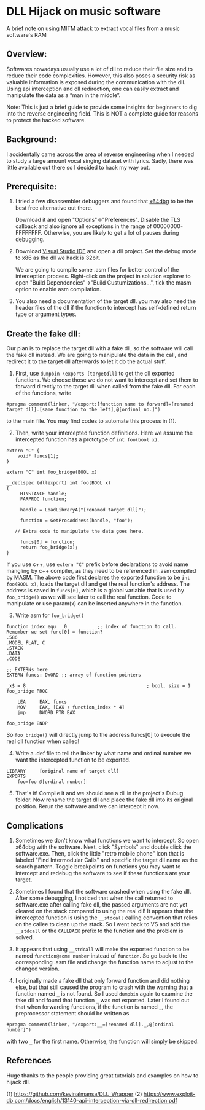 # DLL Hijack on music software
A brief note on using MITM attack to extract vocal files from a music software's RAM


## Overview: 
Softwares nowadays usually use a lot of dll to reduce their file size and to reduce their code complexities. However, this also poses a security risk as valuable information is exposed during the communication with the dll. Using api interception and dll redirection, one can easily extract and manipulate the data as a “man in the middle”.

Note: This is just a brief guide to provide some insights for beginners to dig into the reverse engineering field. This is NOT a complete guide for reasons to protect the hacked software.

## Background:
I accidentally came across the area of reverse engineering when I needed to study a large amount vocal singing dataset with lyrics. Sadly, there was little available out there so I decided to hack my way out.

## Prerequisite:
1. I tried a few disassembler debuggers and found that [x64dbg](https://x64dbg.com/#start) to be the best free alternative out there.

   Download it and open "Options"->"Preferences". Disable the TLS callback and also ignore all exceptions in the range of 00000000-      FFFFFFFF. Otherwise, you are likely to get a lot of pauses during debugging.

2. Download [Visual Studio IDE](https://visualstudio.microsoft.com) and open a dll project. Set the debug mode to x86 as the dll we hack is 32bit.

   We are going to compile some .asm files for better control of the interception process. Right-click on the project in solution explorer to open "Build Dependencies"->"Build Custumizations...", tick the masm option to enable asm compilation.

3. You also need a documentation of the target dll. you may also need the header files of the dll if the function to intercept has self-defined return type or argument types.

## Create the fake dll:
Our plan is to replace the target dll with a fake dll, so the software will call the fake dll instead. We are going to manipulate the data in the call, and redirect it to the target dll afterwards to let it do the actual stuff.

1. First, use `dumpbin \exports [targetdll]` to get the dll exported functions. We choose those we do not want to intercept and set them to forward directly to the target dll when called from the fake dll. For each of the functions,  write 
```
#pragma comment(linker, "/export:[function name to forward]=[renamed target dll].[same function to the left],@[ordinal no.]")
```
   to the main file. You may find codes to automate this process in (1).

2. Then, write your intercepted function definitions. Here we assume the intercepted function has a prototype of `int foo(bool x)`.
```
extern "C" {
	void* funcs[1];
}

extern "C" int foo_bridge(BOOL x)

__declspec (dllexport) int foo(BOOL x)
{
	 HINSTANCE handle;
	 FARPROC function;

	 handle = LoadLibraryA("[renamed target dll]");

	 function = GetProcAddress(handle, "foo");
	 
   // Extra code to manipulate the data goes here.
   
	 funcs[0] = function;
	 return foo_bridge(x);
}
```
   If you use c++, use `extern "C"` prefix before declarations to avoid name mangling by c++ compiler, as they need to be referenced in .asm compiled by MASM. The above code first declares the exported function to be `int foo(BOOL x)`, loads the target dll and get the real function's address. The address is saved in `funcs[0]`, which is a global variable that is used by `foo_bridge()` as we will see later to call the real function. Code to manipulate or use param(x) can be inserted anywhere in the function.

3. Write asm for `foo_bridge()`
```
function_index equ	 0			 ;; index of function to call. Remember we set func[0] = function?
.586
.MODEL FLAT, C
.STACK
.DATA
.CODE

;; EXTERNs here
EXTERN funcs: DWORD	;; array of function pointers

_x$ = 8                                            ; bool, size = 1
foo_bridge PROC

	LEA		EAX, funcs
	MOV		EAX, [EAX + function_index * 4]
	jmp		DWORD PTR EAX

foo_bridge ENDP

```
   So `foo_bridge()` will directly jump to the address funcs[0] to execute the real dll function when called!

4. Write a .def file to tell the linker by what name and ordinal number we want the intercepted function to be exported.
```
LIBRARY		[original name of target dll]
EXPORTS
	foo=foo @[ordinal number]
```

5. That's it! Compile it and we should see a dll in the project's Dubug folder. Now rename the target dll and place the fake dll into its original position. Rerun the software and we can intercept it now.

## Complications
1. Sometimes we don't know what functions we want to intercept. So open x64dbg with the software. Next, click "Symbols" and double click the software.exe. Then, click the little "retro mobile phone" icon that is labeled "Find Intermodular Calls" and specific the target dll name as the search pattern. Toggle breakpoints on functions you may want to intercept and redebug the software to see if these functions are your target.

2. Sometimes I found that the software crashed when using the fake dll. After some debugging, I noticed that when the call returned to software.exe after calling fake dll, the passed arguments are not yet cleared on the stack compared to using the real dll! It appears that the intercepted function is using the `__stdcall` calling convention that relies on the callee to clean up the stack. So I went back to VS and add the `__stdcall` or the `CALLBACK` prefix to the function and the problem is solved.

3. It appears that using `__stdcall` will make the exported function to be named `function@some number` instead of `function`. So go back to the corresponding .asm file and change the function name to adjust to the changed version.

4. I originally made a fake dll that only forward function and did nothing else, but that still caused the program to crash with the warning that a function named `_` is not found. So I used `dumpbin` again to examine the fake dll and found that function `_` was not exported. Later I found out that when forwarding functions, if the function is named `_`, the preprocessor statement should be written as
```
#pragma comment(linker, "/export:__=[renamed dll]._,@[ordinal number]")
```
   with two `_` for the first name. Otherwise, the function will simply be skipped.

## References
Huge thanks to the people providing great tutorials and examples on how to hijack dll.

(1) https://github.com/kevinalmansa/DLL_Wrapper
(2) https://www.exploit-db.com/docs/english/13140-api-interception-via-dll-redirection.pdf
